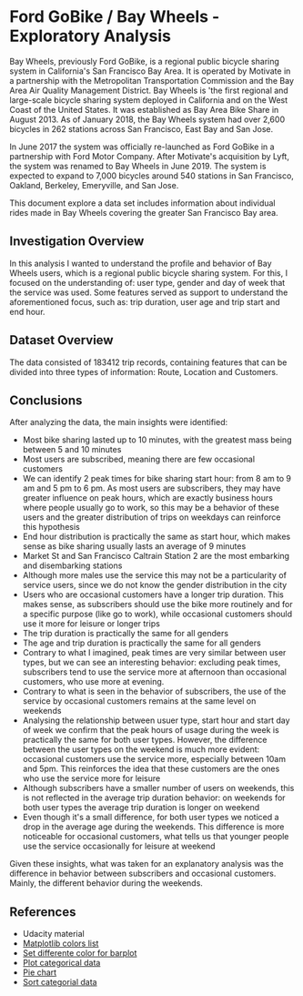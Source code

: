 # Ford GoBike / Bay Wheels - Exploratory Analysis

Bay Wheels, previously Ford GoBike, is a regional public bicycle sharing system in California's San Francisco Bay Area. It is operated by Motivate in a partnership with the Metropolitan Transportation Commission and the Bay Area Air Quality Management District. Bay Wheels is 'the first regional and large-scale bicycle sharing system deployed in California and on the West Coast of the United States. It was established as Bay Area Bike Share in August 2013. As of January 2018, the Bay Wheels system had over 2,600 bicycles in 262 stations across San Francisco, East Bay and San Jose.

In June 2017 the system was officially re-launched as Ford GoBike in a partnership with Ford Motor Company. After Motivate's acquisition by Lyft, the system was renamed to Bay Wheels in June 2019. The system is expected to expand to 7,000 bicycles around 540 stations in San Francisco, Oakland, Berkeley, Emeryville, and San Jose.

This document explore a data set includes information about individual rides made in Bay Wheels covering the greater San Francisco Bay area.


## Investigation Overview

In this analysis I wanted to understand the profile and behavior of Bay Wheels users, which is a regional public bicycle sharing system. For this, I focused on the understanding of: user type, gender and day of week that the service was used. Some features served as support to understand the aforementioned focus, such as: trip duration, user age and trip start and end hour.


## Dataset Overview

The data consisted of 183412 trip records, containing features that can be divided into three types of information: Route, Location and Customers.

## Conclusions

After analyzing the data, the main insights were identified:
- Most bike sharing lasted up to 10 minutes, with the greatest mass being between 5 and 10 minutes
- Most users are subscribed, meaning there are few occasional customers
- We can identify 2 peak times for bike sharing start hour: from 8 am to 9 am and 5 pm to 6 pm. As most users are subscribers, they may have greater influence on peak hours, which are exactly business hours where people usually go to work, so this may be a behavior of these users and the greater distribution of trips on weekdays can reinforce this hypothesis
- End hour distribution is practically the same as start hour, which makes sense as bike sharing usually lasts an average of 9 minutes
- Market St and San Francisco Caltrain Station 2 are the most embarking and disembarking stations
- Although more males use the service this may not be a particularity of service users, since we do not know the gender distribution in the city
- Users who are occasional customers have a longer trip duration. This makes sense, as subscribers should use the bike more routinely and for a specific purpose (like go to work), while occasional customers should use it more for leisure or longer trips
- The trip duration is practically the same for all genders
- The age and trip duration is practically the same for all genders
- Contrary to what I imagined, peak times are very similar between user types, but we can see an interesting behavior: excluding peak times, subscribers tend to use the service more at afternoon than occasional customers, who use more at evening.
- Contrary to what is seen in the behavior of subscribers, the use of the service by occasional customers remains at the same level on weekends
- Analysing the relationship between usuer type, start hour and start day of week we confirm that the peak hours of usage during the week is practically the same for both user types. However, the difference between the user types on the weekend is much more evident: occasional customers use the service more, especially between 10am and 5pm. This reinforces the idea that these customers are the ones who use the service more for leisure
- Although subscribers have a smaller number of users on weekends, this is not reflected in the average trip duration behavior: on weekends for both user types the average trip duration is longer on weekend
- Even though it's a small difference, for both user types we noticed a drop in the average age during the weekends. This difference is more noticeable for occasional customers, what tells us that younger people use the service occasionally for leisure at weekend

Given these insights, what was taken for an explanatory analysis was the difference in behavior between subscribers and occasional customers. Mainly, the different behavior during the weekends.

## References

- Udacity material
- [Matplotlib colors list](https://matplotlib.org/stable/gallery/color/named_colors.html)
- [Set differente color for barplot](https://stackoverflow.com/questions/31074758/how-to-set-a-different-color-to-the-largest-bar-in-a-seaborn-barplot)
- [Plot categorical data](http://seaborn.pydata.org/tutorial/categorical.html?highlight=bar%20plot)
- [Pie chart](https://medium.com/@kvnamipara/a-better-visualisation-of-pie-charts-by-matplotlib-935b7667d77f)
- [Sort categorial data](https://soulsinporto.medium.com/custom-sort-a-pandas-dataframe-with-pd-categorical-c4eec8343957)